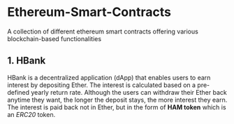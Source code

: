 # Ethereum-Smart-Contracts
A collection of different ethereum smart contracts offering various blockchain-based functionalities

## 1. HBank
HBank is a decentralized application (dApp) that enables users to earn interest by depositing Ether.
The interest is calculated based on a pre-defined yearly return rate. Although the users can withdraw their
Ether back anytime they want, the longer the deposit stays, the more interest they earn. The interest is paid
back not in Ether, but in the form of **HAM token** which is an _ERC20_ token.


